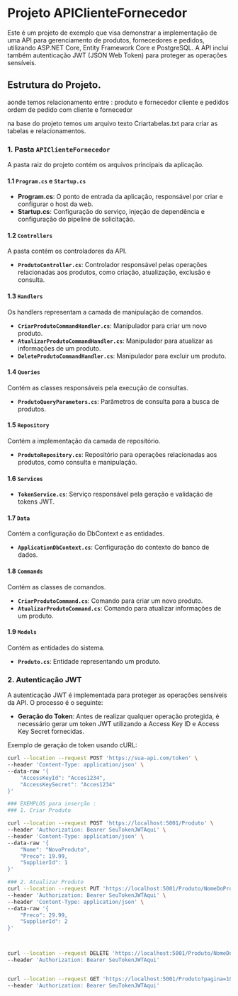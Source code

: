 # Projeto APIClienteFornecedor

Este é um projeto de exemplo que visa demonstrar a implementação de uma API para gerenciamento de produtos, fornecedores e pedidos, utilizando ASP.NET Core, Entity Framework Core e PostgreSQL. A API inclui também autenticação JWT (JSON Web Token) para proteger as operações sensíveis.


## Estrutura do Projeto.
aonde temos relacionamento entre :
produto e fornecedor
cliente e pedidos
ordem de pedido com cliente e fornecedor


na base do projeto temos um arquivo texto Criartabelas.txt para criar as tabelas e relacionamentos.

### 1. Pasta `APIClienteFornecedor`

A pasta raiz do projeto contém os arquivos principais da aplicação.

#### 1.1 `Program.cs` e `Startup.cs`

- **Program.cs**: O ponto de entrada da aplicação, responsável por criar e configurar o host da web.
- **Startup.cs**: Configuração do serviço, injeção de dependência e configuração do pipeline de solicitação.

#### 1.2 `Controllers`

A pasta contém os controladores da API.

- **`ProdutoController.cs`**: Controlador responsável pelas operações relacionadas aos produtos, como criação, atualização, exclusão e consulta.

#### 1.3 `Handlers`

Os handlers representam a camada de manipulação de comandos.

- **`CriarProdutoCommandHandler.cs`**: Manipulador para criar um novo produto.
- **`AtualizarProdutoCommandHandler.cs`**: Manipulador para atualizar as informações de um produto.
- **`DeleteProdutoCommandHandler.cs`**: Manipulador para excluir um produto.

#### 1.4 `Queries`

Contém as classes responsáveis pela execução de consultas.

- **`ProdutoQueryParameters.cs`**: Parâmetros de consulta para a busca de produtos.

#### 1.5 `Repository`

Contém a implementação da camada de repositório.

- **`ProdutoRepository.cs`**: Repositório para operações relacionadas aos produtos, como consulta e manipulação.

#### 1.6 `Services`

- **`TokenService.cs`**: Serviço responsável pela geração e validação de tokens JWT.

#### 1.7 `Data`

Contém a configuração do DbContext e as entidades.

- **`ApplicationDbContext.cs`**: Configuração do contexto do banco de dados.

#### 1.8 `Commands`

Contém as classes de comandos.

- **`CriarProdutoCommand.cs`**: Comando para criar um novo produto.
- **`AtualizarProdutoCommand.cs`**: Comando para atualizar informações de um produto.

#### 1.9 `Models`

Contém as entidades do sistema.

- **`Produto.cs`**: Entidade representando um produto.

### 2. Autenticação JWT

A autenticação JWT é implementada para proteger as operações sensíveis da API. O processo é o seguinte:

- **Geração do Token**: Antes de realizar qualquer operação protegida, é necessário gerar um token JWT utilizando a Access Key ID e Access Key Secret fornecidas.

Exemplo de geração de token usando cURL:

```bash
curl --location --request POST 'https://sua-api.com/token' \
--header 'Content-Type: application/json' \
--data-raw '{
    "AccessKeyId": "Acces1234",
    "AccessKeySecret": "Acces1234"
}'

### EXEMPLOS para inserção :
### 1. Criar Produto

curl --location --request POST 'https://localhost:5001/Produto' \
--header 'Authorization: Bearer SeuTokenJWTAqui' \
--header 'Content-Type: application/json' \
--data-raw '{
    "Nome": "NovoProduto",
    "Preco": 19.99,
    "SupplierId": 1
}'

### 2. Atualizar Produto
curl --location --request PUT 'https://localhost:5001/Produto/NomeDoProduto' \
--header 'Authorization: Bearer SeuTokenJWTAqui' \
--header 'Content-Type: application/json' \
--data-raw '{
    "Preco": 29.99,
    "SupplierId": 2
}'



curl --location --request DELETE 'https://localhost:5001/Produto/NomeDoProduto' \
--header 'Authorization: Bearer SeuTokenJWTAqui'


curl --location --request GET 'https://localhost:5001/Produto?pagina=1&tamanhoPagina=10' \
--header 'Authorization: Bearer SeuTokenJWTAqui'



